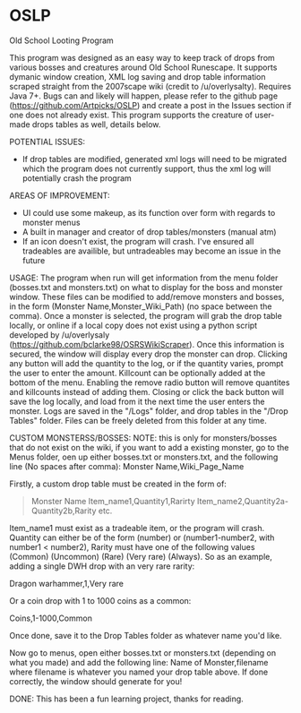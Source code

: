 # OSLP
Old School Looting Program

This program was designed as an easy way to keep track of drops from various bosses and creatures around Old School Runescape. It supports dymanic window creation, XML log saving and drop table information scraped straight from the 2007scape wiki (credit to /u/overlysalty). Requires Java 7+. Bugs can and likely will happen, please refer to the github page (https://github.com/Artpicks/OSLP) and create a post in the Issues section if one does not already exist. This program supports the creature of user-made drops tables as well, details below.

POTENTIAL ISSUES:
- If drop tables are modified, generated xml logs will need to be migrated which the program does not currently support, thus the xml log will potentially crash the program

AREAS OF IMPROVEMENT:
- UI could use some makeup, as its function over form with regards to monster menus
- A built in manager and creator of drop tables/monsters (manual atm)
- If an icon doesn't exist, the program will crash. I've ensured all tradeables are availible, but untradeables may become an issue in the future

USAGE:
The program when run will get information from the menu folder (bosses.txt and monsters.txt) on what to display for the boss and monster window. These files can be modified to add/remove monsters and bosses, in the form (Monster Name,Monster_Wiki_Path) (no space between the comma). Once a monster is selected, the program will grab the drop table locally, or online if a local copy does not exist using a python script developed by /u/overlysaly (https://github.com/bclarke98/OSRSWikiScraper). Once this information is secured, the window will display every drop the monster can drop. Clicking any button will add the quantity to the log, or if the quantity varies, prompt the user to enter the amount. Killcount can be optionally added at the bottom of the menu. Enabling the remove radio button will remove quantites and killcounts instead of adding them. Closing or click the back button will save the log locally, and load from it the next time the user enters the monster. Logs are saved in the "/Logs" folder, and drop tables in the "/Drop Tables" folder. Files can be freely deleted from this folder at any time.

CUSTOM MONSTERSS/BOSSES:
NOTE: this is only for monsters/bosses that do not exist on the wiki, if you want to add a existing monster, go to the Menus folder, oen up either bosses.txt or monsters.txt, and the following line (No spaces after comma):
Monster Name,Wiki_Page_Name

Firstly, a custom drop table must be created in the form of:

>Monster Name
>Item_name1,Quantity1,Rarirty
>Item_name2,Quantity2a-Quantity2b,Rarity
> etc.

Item_name1 must exist as a tradeable item, or the program will crash. Quantity can either be of the form (number) or (number1-number2, with number1 < number2), Rarity must have one of the following values (Common) (Uncommon) (Rare) (Very rare) (Always).
So as an example, adding a single DWH drop with an very rare rarity:

Dragon warhammer,1,Very rare

Or a coin drop with 1 to 1000 coins as a common:

Coins,1-1000,Common

Once done, save it to the Drop Tables folder as whatever name you'd like.

Now go to menus, open either bosses.txt or monsters.txt (depending on what you made) and add the following line:
Name of Monster,filename
where filename is whatever you named your drop table above. If done correctly, the window should generate for you!

DONE:
This has been a fun learning project, thanks for reading.
